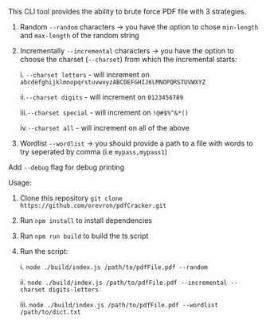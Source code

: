 This CLI tool provides the ability to brute force PDF file with 3 strategies.
1. Random `--random` characters -> you have the option to chose `min-length` and `max-length` of the random string
2. Incrementally `--incremental` characters -> you have the option to choose the charset (`--charset`) from which the incremental starts:

   i. `--charset letters` - will increment on `abcdefghijklmnopqrstuvwxyzABCDEFGHIJKLMNOPQRSTUVWXYZ`

    ii.`--charset digits` - will increment on `0123456789`

    iii.`--charset special` - will increment on `!@#$%^&*()`

    iv.`--charset all` - will increment on all of the above
3. Wordlist `--wordlist` -> you should provide a path to a file with words to try seperated by comma (i.e `mypass,mypass1`)

Add `--debug` flag for debug printing

Usage:
1. Clone this repository `git clone https://github.com/orevron/pdfCracker.git`
2. Run `npm install` to install dependencies
3. Run `npm run build` to build the ts script
4. Run the script:

   i. `node ./build/index.js /path/to/pdfFile.pdf --random`

    ii.  `node ./build/index.js /path/to/pdfFile.pdf --incremental --charset digits-letters`
   
    iii. `node ./build/index.js /path/to/pdfFile.pdf --wordlist /path/to/dict.txt`